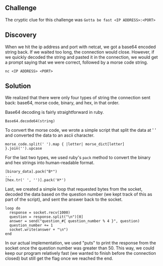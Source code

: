 ## Challenge
The cryptic clue for this challenge was `Gotta be fast <IP ADDRESS>:<PORT>`

## Discovery
When we hit the ip address and port with netcat, we got a base64 encoded string back. If we waited too long, the connection
would close. However, if we quickly decoded the string and pasted it in the connection, we would get a prompt saying that
we were correct, followed by a morse code string.

```
nc <IP ADDRESS> <PORT>
```

## Solution

We realized that there were only four types of string the connection sent back: base64, morse code, binary, and hex, in that 
order. 

Base64 decoding is fairly straightforward in ruby.

```
Base64.decode64(string)
```

To convert the morse code, we wrote a simple script that split the data at ' ' and converted the data to an ascii character.

```
morse_code.split(' ').map { |letter| morse_dict[letter] }.join('').upcase
```

For the last two types, we used ruby's `pack` method to convert the binary and hex strings into human-readable format.

```
[binary_data].pack("B*")
...
[hex.tr(' ', '')].pack('H*')
```

Last, we created a simple loop that requested bytes from the socket, decoded the data based on the question number (we kept 
track of this as part of the script), and sent the answer back to the socket.

```
loop do
  response = socket.recv(1000)
  question = response.split("\n")[0]
  answer = send("question_#{ question_number % 4 }", question)
  question_number += 1
  socket.write(answer + "\n")
end
```

In our actual implementation, we used "puts" to print the response from the socket once the question number was greater 
than 50. This way, we could keep our program relatively fast (we wanted to finish before the connection closed) but still
get the flag once we reached the end.
